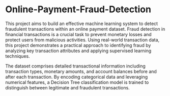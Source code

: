 # Online-Payment-Fraud-Detection

This project aims to build an effective machine learning system to detect fraudulent transactions within an online payment dataset. Fraud detection in financial transactions is a crucial task to prevent monetary losses and protect users from malicious activities. Using real-world transaction data, this project demonstrates a practical approach to identifying fraud by analyzing key transaction attributes and applying supervised learning techniques.

The dataset comprises detailed transactional information including transaction types, monetary amounts, and account balances before and after each transaction. By encoding categorical data and leveraging numerical features, a Decision Tree classification model is trained to distinguish between legitimate and fraudulent transactions.
